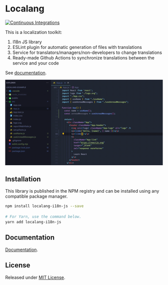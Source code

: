 # Localang

[![Continuous Integrations](https://github.com/localang/localang-i18n-js/actions/workflows/continuous-integrations.yaml/badge.svg?branch=main)](https://github.com/localang/localang-i18n-js/actions/workflows/continuous-integrations.yaml)

This is a localization toolkit:
1. I18n JS library
2. ESLint plugin for automatic generation of files with translations
3. Service for translators/managers/non-developers to change translations
4. Ready-made Github Actions to synchronize translations between the service and your code

See [documentation](https://docs.localang.xyz/docs/i18n-js/getting-started).

![Example](readme-example.gif)

## Installation

This library is published in the NPM registry and can be installed using any compatible package manager.

```sh
npm install localang-i18n-js --save

# For Yarn, use the command below.
yarn add localang-i18n-js
```

## Documentation

[Documentation](https://docs.localang.xyz/docs/i18n-js/getting-started).

## License

Released under [MIT License](./LICENSE).
